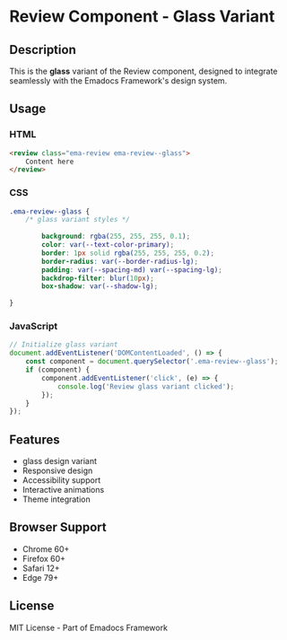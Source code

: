 # Review Component - Glass Variant

## Description
This is the **glass** variant of the Review component, designed to integrate seamlessly with the Emadocs Framework's design system.

## Usage

### HTML
```html
<review class="ema-review ema-review--glass">
    Content here
</review>
```

### CSS
```css
.ema-review--glass {
    /* glass variant styles */
    
        background: rgba(255, 255, 255, 0.1);
        color: var(--text-color-primary);
        border: 1px solid rgba(255, 255, 255, 0.2);
        border-radius: var(--border-radius-lg);
        padding: var(--spacing-md) var(--spacing-lg);
        backdrop-filter: blur(10px);
        box-shadow: var(--shadow-lg);
    
}
```

### JavaScript
```javascript
// Initialize glass variant
document.addEventListener('DOMContentLoaded', () => {
    const component = document.querySelector('.ema-review--glass');
    if (component) {
        component.addEventListener('click', (e) => {
            console.log('Review glass variant clicked');
        });
    }
});
```

## Features
- glass design variant
- Responsive design
- Accessibility support
- Interactive animations
- Theme integration

## Browser Support
- Chrome 60+
- Firefox 60+
- Safari 12+
- Edge 79+

## License
MIT License - Part of Emadocs Framework
